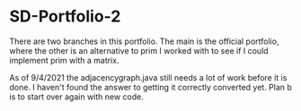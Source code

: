 # SD-Portfolio-2
There are two branches in this portfolio. The main is the official portfolio, where the other is an alternative to prim I worked with to see if I could implement prim 
with a matrix.

As of 9/4/2021 the adjacencygraph.java still needs a lot of work before it is done. I haven't found the answer to getting it correctly converted yet. Plan b is to start over again with new code. 
